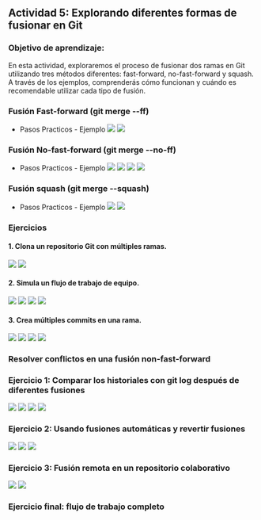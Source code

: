 ## **Actividad 5: Explorando diferentes formas de fusionar en Git**

### **Objetivo de aprendizaje:**  

En esta actividad, exploraremos el proceso de fusionar dos ramas en Git utilizando tres métodos diferentes: fast-forward, no-fast-forward y squash. A través de los ejemplos, comprenderás cómo funcionan y cuándo es recomendable utilizar cada tipo de fusión.

### Fusión Fast-forward (git merge --ff)
- Pasos Practicos - Ejemplo
![](imagenes/actividad5/EjemploFastForward1.PNG)
![](imagenes/actividad5/EjemploFastForward2.PNG)

### Fusión No-fast-forward (git merge --no-ff)
- Pasos Practicos - Ejemplo
![](imagenes/actividad5/EjemploNoFastForward1.PNG)
![](imagenes/actividad5/EjemploNoFastForward2.PNG)
![](imagenes/actividad5/EjemploNoFastForward3.PNG)
![](imagenes/actividad5/EjemploNoFastForward4.PNG)

### Fusión squash (git merge --squash)
- Pasos Practicos - Ejemplo
![](imagenes/actividad5/EjemploSquash1.PNG)
![](imagenes/actividad5/EjemploSquash2.PNG)

### Ejercicios
#### 1. Clona un repositorio Git con múltiples ramas.
![](imagenes/actividad5/e1_1.png)
![](imagenes/actividad5/e1_2.png)
#### 2. Simula un flujo de trabajo de equipo.
![](imagenes/actividad5/e2_1.png)
![](imagenes/actividad5/e2_2.png)
![](imagenes/actividad5/e2_3.png)
![](imagenes/actividad5/e2_4.png)
#### 3. Crea múltiples commits en una rama.
![](imagenes/actividad5/e3_1.png)
![](imagenes/actividad5/e3_2.png)
![](imagenes/actividad5/e3_3.png)
![](imagenes/actividad5/e3_4.png)

### Resolver conflictos en una fusión non-fast-forward

### Ejercicio 1: Comparar los historiales con git log después de diferentes fusiones
![](imagenes/actividad5/ejercicio1_1.PNG)
![](imagenes/actividad5/ejercicio1_2.PNG)
![](imagenes/actividad5/ejercicio1_3.PNG)
![](imagenes/actividad5/ejercicio1_4.PNG)
### Ejercicio 2: Usando fusiones automáticas y revertir fusiones
![](imagenes/actividad5/ejercicio2_1.PNG)
![](imagenes/actividad5/ejercicio2_2.PNG)
![](imagenes/actividad5/ejercicio2_3.PNG)
### Ejercicio 3: Fusión remota en un repositorio colaborativo
![](imagenes/actividad5/ejercicio3_1.PNG)
![](imagenes/actividad5/ejercicio3_2.PNG)
### Ejercicio final: flujo de trabajo completo

